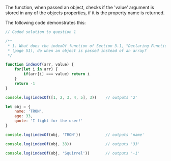 The function, when passed an object, checks if the 'value' argument is stored in any of the objects properties, if it is the property name is returned.

The following code demonstrates this:

```javascript
// Coded solution to question 1

/**
 * 1. What does the indexOf function of Section 3.1, "Declaring Functions" 
 * (page 51), do when an object is passed instead of an array?
 */

function indexOf(arr, value) {
    for(let i in arr) {
        if(arr[i] === value) return i
    }
    return -1
}

console.log(indexOf([1, 2, 3, 4, 5], 3))    // outputs '2'

let obj = { 
    name: 'TRON', 
    age: 33, 
    quote: 'I fight for the user!'
}

console.log(indexOf(obj, 'TRON'))           // outputs 'name'

console.log(indexOf(obj, 33))               // outputs '33'

console.log(indexOf(obj, 'Squirrel'))       // outputs '-1'
```
